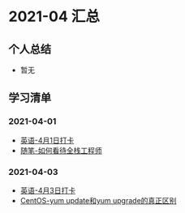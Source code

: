 # 2021-04 汇总

## 个人总结
* 暂无

## 学习清单
### 2021-04-01
* [英语-4月1日打卡](./2021-04-01/英语-4月1日打卡.md)
* [随笔-如何看待全栈工程师](./2021-04-01/随笔-如何看待全栈工程师.md)

### 2021-04-03
* [英语-4月3日打卡](./2021-04-03/英语-4月3日打卡.md)
* [CentOS-yum update和yum upgrade的真正区别](./2021-04-03/CentOS-yum%20update和yum%20upgrade的真正区别.md)
